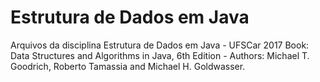 # Estrutura de Dados em Java
Arquivos da disciplina Estrutura de Dados em Java - UFSCar 2017
Book: Data Structures and Algorithms in Java, 6th Edition - Authors: Michael T. Goodrich, Roberto Tamassia and Michael H. Goldwasser.
